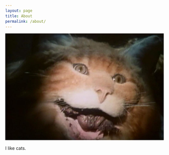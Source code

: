 ```yaml
---
layout: page
title: About
permalink: /about/
---
```


![Description of image](Images/cat.jpg)

I like cats.
